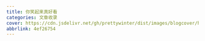 ```yaml
---
title: 你笑起来真好看
categories: 文章收录
cover: https://cdn.jsdelivr.net/gh/prettywinter/dist/images/blogcover/hahaha.jpeg
abbrlink: 4ef26754
---
```


<!-- more -->

<!-- @import "[TOC]" {cmd="toc" depthFrom=2 depthTo=6 orderedList=true} -->
